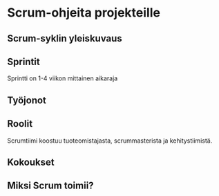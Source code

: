 # Scrum-ohjeita projekteille


## Scrum-syklin yleiskuvaus
## Sprintit
Sprintti on 1-4 viikon mittainen aikaraja
## Työjonot
## Roolit
Scrumtiimi koostuu tuoteomistajasta, scrummasterista ja kehitystiimistä. 
## Kokoukset
## Miksi Scrum toimii?